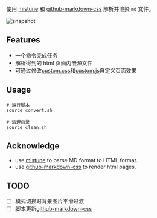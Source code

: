 使用 [mistune](https://github.com/lepture/mistune) 和 [github-markdown-css](https://github.com/sindresorhus/github-markdown-css) 解析并渲染 `md` 文件。

![snapshot](https://cdn.sxrekord.com/blog/md2html_example.jpg)
## Features
- 一个命令完成任务
- 解析得到的 html 页面内嵌源文件
- 可通过修改[custom.css](css/custom.css)和[custom.js](js/custom.js)自定义页面效果

## Usage
```shell
# 运行脚本
source convert.sh

# 清理目录
source clean.sh
```

## Acknowledge
- use [mistune](https://github.com/lepture/mistune) to parse MD format to HTML format.
- use [github-markdown-css](https://github.com/sindresorhus/github-markdown-css) to render html pages.

## TODO
- [ ] 模式切换时背景图片平滑过渡
- [ ] 脚本更新[github-markdown-css](https://github.com/sindresorhus/github-markdown-css)